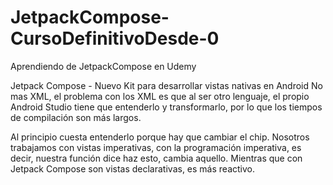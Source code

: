 # JetpackCompose-CursoDefinitivoDesde-0
Aprendiendo de JetpackCompose en Udemy

Jetpack Compose - Nuevo Kit para desarrollar vistas nativas en Android
No mas XML, el problema con los XML es que al ser otro lenguaje, el propio Android Studio tiene que entenderlo y transformarlo, por lo que los tiempos de compilación son más largos. 

Al principio cuesta entenderlo porque hay que cambiar el chip. Nosotros trabajamos con vistas imperativas, con la programación imperativa, es decir, nuestra función dice haz esto, cambia aquello. Mientras que con Jetpack Compose son vistas declarativas, es más reactivo. 

